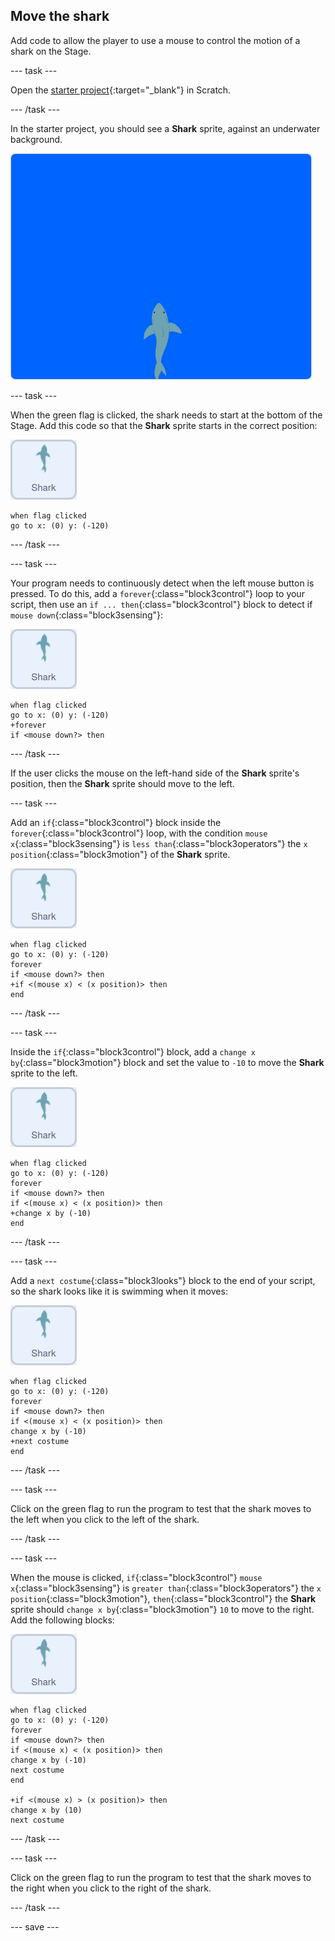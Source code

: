 ## Move the shark

Add code to allow the player to use a mouse to control the motion of a shark on the Stage.

--- task ---

Open the [starter project](http://rpf.io/save-the-shark-on){:target="_blank"} in Scratch.


--- /task ---

In the starter project, you should see a **Shark** sprite, against an underwater background.

![starter project](images/starter_project.png)

--- task ---

When the green flag is clicked, the shark needs to start at the bottom of the Stage. Add this code so that the **Shark** sprite starts in the correct position:

![shark sprite](images/shark-sprite.png)

```blocks3
when flag clicked
go to x: (0) y: (-120)
```

--- /task ---

--- task ---

Your program needs to continuously detect when the left mouse button is pressed. To do this, add a `forever`{:class="block3control"} loop to your script, then use an `if ... then`{:class="block3control"} block to detect if `mouse down`{:class="block3sensing"}:

![shark sprite](images/shark-sprite.png)

```blocks3
when flag clicked
go to x: (0) y: (-120)
+forever
if <mouse down?> then
```

--- /task ---


If the user clicks the mouse on the left-hand side of the **Shark** sprite's position, then the **Shark** sprite should move to the left.

--- task ---

Add an `if`{:class="block3control"} block inside the `forever`{:class="block3control"} loop, with the condition `mouse x`{:class="block3sensing"} is `less than`{:class="block3operators"} the `x position`{:class="block3motion"} of the **Shark** sprite.

![shark sprite](images/shark-sprite.png)
```blocks3
when flag clicked
go to x: (0) y: (-120)
forever
if <mouse down?> then
+if <(mouse x) < (x position)> then
end
```

--- /task ---

--- task ---

Inside the `if`{:class="block3control"} block, add a `change x by`{:class="block3motion"} block and set the value to `-10` to move the **Shark** sprite to the left.

![shark sprite](images/shark-sprite.png)
```blocks3
when flag clicked
go to x: (0) y: (-120)
forever
if <mouse down?> then
if <(mouse x) < (x position)> then
+change x by (-10)
end

```

--- /task ---


--- task ---

Add a `next costume`{:class="block3looks"} block to the end of your script, so the shark looks like it is swimming when it moves:

![shark sprite](images/shark-sprite.png)
```blocks3
when flag clicked
go to x: (0) y: (-120)
forever
if <mouse down?> then
if <(mouse x) < (x position)> then
change x by (-10)
+next costume
end
```

--- /task ---

--- task ---

Click on the green flag to run the program to test that the shark moves to the left when you click to the left of the shark.

--- /task ---

--- task ---

When the mouse is clicked, `if`{:class="block3control"} `mouse x`{:class="block3sensing"} is `greater than`{:class="block3operators"} the `x position`{:class="block3motion"}, `then`{:class="block3control"} the **Shark** sprite should `change x by`{:class="block3motion"} `10` to move to the right. Add the following blocks:

![shark sprite](images/shark-sprite.png)

```blocks3
when flag clicked
go to x: (0) y: (-120)
forever
if <mouse down?> then
if <(mouse x) < (x position)> then
change x by (-10)
next costume
end

+if <(mouse x) > (x position)> then
change x by (10)
next costume
```

--- /task ---

--- task ---

Click on the green flag to run the program to test that the shark moves to the right when you click to the right of the shark.

--- /task ---

--- save ---
